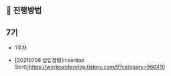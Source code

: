 
## 🚀 진행방법

## 7기

- 1주차

- [20210708 삽입정렬(insertion Sort)]https://workoutdevelop.tistory.com/9?category=960410


